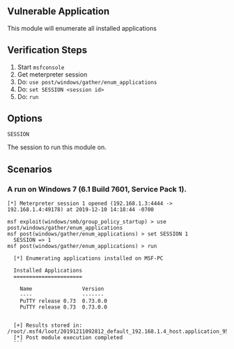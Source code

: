 ## Vulnerable Application

  This module will enumerate all installed applications

## Verification Steps
  1. Start `msfconsole`
  2. Get meterpreter session
  3. Do: `use post/windows/gather/enum_applications`
  4. Do: `set SESSION <session id>`
  5. Do: `run`

## Options

  ```
  SESSION
  ```
  The session to run this module on.

## Scenarios

### A run on Windows 7 (6.1 Build 7601, Service Pack 1).

  ```
  [*] Meterpreter session 1 opened (192.168.1.3:4444 -> 192.168.1.4:49178) at 2019-12-10 14:18:44 -0700

  msf exploit(windows/smb/group_policy_startup) > use post/windows/gather/enum_applications
  msf post(windows/gather/enum_applications) > set SESSION 1
    SESSION => 1
  msf post(windows/gather/enum_applications) > run

    [*] Enumerating applications installed on MSF-PC

    Installed Applications
    ======================

      Name                Version
      ----                -------
      PuTTY release 0.73  0.73.0.0
      PuTTY release 0.73  0.73.0.0


    [+] Results stored in: /root/.msf4/loot/20191211092812_default_192.168.1.4_host.application_951840.txt
    [*] Post module execution completed
    ```

